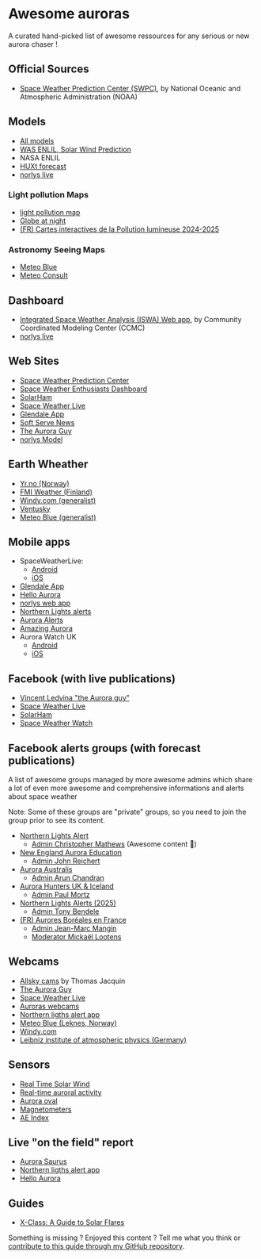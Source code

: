 # Awesome auroras

A curated hand-picked list of awesome ressources for any serious or new aurora chaser !

## Official Sources

- [Space Weather Prediction Center (SWPC)](https://www.swpc.noaa.gov/), by National Oceanic and Atmospheric Administration (NOAA)

## Models

- [All models](https://ccmc.gsfc.nasa.gov/models/?statuses=Production&statuses=Result+Only)
- [WAS ENLIL, Solar Wind Prediction](https://www.swpc.noaa.gov/products/wsa-enlil-solar-wind-prediction)
- NASA ENLIL
- [HUXt forecast](https://research.reading.ac.uk/met-spate/huxt-forecast/)
- [norlys live](https://norlys.live/)

### Light pollution Maps

- [light pollution map](https://www.lightpollutionmap.info)
- [Globe at night](https://app.globeatnight.org/map)
- [(FR) Cartes interactives de la Pollution lumineuse 2024-2025](https://www.avex-asso.org/dossiers/wordpress/la-pollution-lumineuse-light-pollution/carte-dynamique-et-interactives-de-la-pollution-lumineuse)

### Astronomy Seeing Maps

- [Meteo Blue](https://www.meteoblue.com/en/meteo/outdoorsports/seeing/)
- [Meteo Consult](https://www.meteoconsult.fr/carte-meteo/carte-observation-satellite)

## Dashboard

- [Integrated Space Weather Analysis (ISWA) Web app](https://iswa.ccmc.gsfc.nasa.gov/IswaSystemWebApp/), by Community Coordinated Modeling Center (CCMC)
- [norlys live](https://norlys.live/dashboard)

## Web Sites

- [Space Weather Prediction Center](https://www.swpc.noaa.gov/)
- [Space Weather Enthusiasts Dashboard](https://www.swpc.noaa.gov/communities/space-weather-enthusiasts-dashboard)
- [SolarHam](https://solarham.com/)
- [Space Weather Live](https://www.spaceweatherlive.com/)
- [Glendale App](https://aurora-alerts.uk/)
- [Soft Serve News](https://cdn.softservenews.com/Aurora.htm)
- [The Aurora Guy](https://theauroraguy.com/)
- [norlys Model](https://norlys.live/)

## Earth Wheather

- [Yr.no (Norway)](https://www.yr.no/en)
- [FMI Weather (Finland)](https://en.ilmatieteenlaitos.fi/)
- [Windy.com (generalist)](https://www.windy.com/)
- [Ventusky](https://www.ventusky.com/)
- [Meteo Blue (generalist)](https://www.meteoblue.com/en/weather/forecast/week)

## Mobile apps

- SpaceWeatherLive:
  * [Android](https://play.google.com/store/apps/details?id=com.spaceweatherlive.app)
  * [iOS](https://itunes.apple.com/be/app/spaceweatherlive/id1435501021)
- [Glendale App](https://aurora-alerts.uk/)
- [Hello Aurora](https://hello-aurora.com/)
- [norlys web app](https://norlys.live/)
- [Northern Lights alerts](https://nlalert.fi/)
- [Aurora Alerts](https://aurora-alerts.com/)
- [Amazing Aurora](https://www.amazingaurora.app)
- Aurora Watch UK
  * [Android](https://play.google.com/store/apps/details?id=com.smallbouldering.aurorawatchuk)
  * [iOS](https://apps.apple.com/gb/app/aurorawatch-uk-aurora-alerts/id946141347)

## Facebook (with live publications)

- [Vincent Ledvina "the Aurora guy"](https://www.facebook.com/vincentledvina)
- [Space Weather Live](https://www.facebook.com/SpaceWeatherLive)
- [SolarHam](https://www.facebook.com/SolarHam)
- [Space Weather Watch](https://www.facebook.com/spacewxwatch)

## Facebook alerts groups (with forecast publications)

A list of awesome groups managed by more awesome admins which share a lot of even more awesome and comprehensive informations and alerts about space weather

Note: Some of these groups are "private" groups, so you need to join the group prior to see its content.

- [Northern Lights Alert](https://www.facebook.com/groups/northernlightsalert/)
  * [Admin Christopher Mathews](https://www.facebook.com/groups/154848124616342/user/100000351534808/) (Awesome content 🥰)
- [New England Aurora Education](https://www.facebook.com/groups/498770626465997)
  * [Admin John Reichert](https://www.facebook.com/groups/498770626465997/user/100005989591065/)
- [Aurora Australis](https://www.facebook.com/groups/auroraaustralia)
  * [Admin Arun Chandran](https://www.facebook.com/groups/1953353338413426/user/100001047041724/)
- [Aurora Hunters UK & Iceland](https://www.facebook.com/groups/492548942452002)
  * [Admin Paul Mortz](https://www.facebook.com/groups/492548942452002/user/1258427365/)
- [Northern Lights Alerts (2025)](https://www.facebook.com/groups/2306733882993513)
  * [Admin Tony Bendele](https://www.facebook.com/groups/2306733882993513/user/699274957)
- [(FR) Aurores Boréales en France](https://www.facebook.com/groups/722944715998047/)
  * [Admin Jean-Marc Mangin](https://www.facebook.com/groups/722944715998047/user/1116800084/)
  * [Moderator Mickaël Lootens](https://www.facebook.com/groups/722944715998047/user/100000078533583/)

## Webcams

- [Allsky cams](https://www.thomasjacquin.com/allsky-map/) by Thomas Jacquin
- [The Aurora Guy](https://theauroraguy.com/pages/webcams)
- [Space Weather Live](https://www.spaceweatherlive.com/en/auroral-activity/webcams.html)
- [Auroras webcams](https://pomeh.github.io/aurora-cams/)
- [Northern ligths alert app](https://nlalert.fi/forecast/aurora-cameras)
- [Meteo Blue (Leknes, Norway)](https://www.meteoblue.com/en/weather/webcams/leknes_norway_7626400)
- [Windy.com](https://www.windy.com/?67.748,25.299,8,p:cams)
- [Leibniz institute of atmospheric physics (Germany)](https://www.iap-kborn.de/en/research/department-optical-soundings-and-sounding-rockets/instruments-and-models/nlc-cameras/overview/)

## Sensors

- [Real Time Solar Wind](https://www.swpc.noaa.gov/products/real-time-solar-wind)
- [Real-time auroral activity](https://www.spaceweatherlive.com/en/auroral-activity/real-time-auroral-activity.html)
- [Aurora oval](https://www.spaceweatherlive.com/en/auroral-activity/auroral-oval.html)
- [Magnetometers](https://www.spaceweatherlive.com/en/auroral-activity/magnetometers.html)
- [AE Index](http://wdc.kugi.kyoto-u.ac.jp/ae_realtime/presentmonth/index.html)

## Live "on the field" report

- [Aurora Saurus](https://www.aurorasaurus.org/)
- [Northern ligths alert app](https://nlalert.fi/forecast/aurora-cameras)
- [Hello Aurora](https://hello-aurora.com/)

## Guides

- [X-Class: A Guide to Solar Flares](https://svs.gsfc.nasa.gov/10109/)

Something is missing ? Enjoyed this content ? Tell me what you think or [contribute to this guide through my GitHub repository](https://github.com/pomeh/awesome-auroras).

